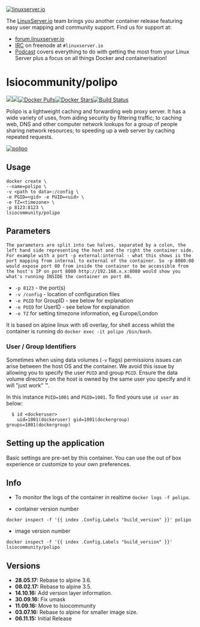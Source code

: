 [linuxserverurl]: https://linuxserver.io
[forumurl]: https://forum.linuxserver.io
[ircurl]: https://www.linuxserver.io/irc/
[podcasturl]: https://www.linuxserver.io/podcast/
[appurl]: https://github.com/jech/polipo
[hub]: https://hub.docker.com/r/lsiocommunity/polipo/

[![linuxserver.io](https://raw.githubusercontent.com/linuxserver/docker-templates/master/linuxserver.io/img/linuxserver_medium.png)][linuxserverurl]

The [LinuxServer.io][linuxserverurl] team brings you another container release featuring easy user mapping and community support. Find us for support at:
* [forum.linuxserver.io][forumurl]
* [IRC][ircurl] on freenode at `#linuxserver.io`
* [Podcast][podcasturl] covers everything to do with getting the most from your Linux Server plus a focus on all things Docker and containerisation!

# lsiocommunity/polipo
[![](https://images.microbadger.com/badges/version/lsiocommunity/polipo.svg)](https://microbadger.com/images/lsiocommunity/polipo "Get your own version badge on microbadger.com")[![](https://images.microbadger.com/badges/image/lsiocommunity/polipo.svg)](http://microbadger.com/images/lsiocommunity/polipo "Get your own image badge on microbadger.com")[![Docker Pulls](https://img.shields.io/docker/pulls/lsiocommunity/polipo.svg)][hub][![Docker Stars](https://img.shields.io/docker/stars/lsiocommunity/polipo.svg)][hub][![Build Status](http://jenkins.linuxserver.io:8080/buildStatus/icon?job=Dockers/Community/lsiocommunity-polipo)](http://jenkins.linuxserver.io:8080/job/Dockers/job/Community/job/lsiocommunity-polipo/)

Polipo is a lightweight caching and forwarding web proxy server. It has a wide variety of uses, from aiding security by filtering traffic; to caching web, DNS and other computer network lookups for a group of people sharing network resources; to speeding up a web server by caching repeated requests.

[![polipo](http://www.leostickers.com/prod_imgs//Prod_2403.png)][appurl]

## Usage

```
docker create \
--name=polipo \
-v <path to data>:/config \
-e PGID=<gid> -e PUID=<uid> \
-e TZ=<timezone> \
-p 8123:8123 \
lsiocommunity/polipo
```

## Parameters

`The parameters are split into two halves, separated by a colon, the left hand side representing the host and the right the container side. 
For example with a port -p external:internal - what this shows is the port mapping from internal to external of the container.
So -p 8080:80 would expose port 80 from inside the container to be accessible from the host's IP on port 8080
http://192.168.x.x:8080 would show you what's running INSIDE the container on port 80.`


* `-p 8123` - the port(s)
* `-v /config` - location of configuration files
* `-e PGID` for GroupID - see below for explanation
* `-e PUID` for UserID - see below for explanation
* `-e TZ` for setting timezone information, eg Europe/London

It is based on alpine linux with s6 overlay, for shell access whilst the container is running do `docker exec -it polipo /bin/bash`.

### User / Group Identifiers

Sometimes when using data volumes (`-v` flags) permissions issues can arise between the host OS and the container. We avoid this issue by allowing you to specify the user `PUID` and group `PGID`. Ensure the data volume directory on the host is owned by the same user you specify and it will "just work" ™.

In this instance `PUID=1001` and `PGID=1001`. To find yours use `id user` as below:

```
  $ id <dockeruser>
    uid=1001(dockeruser) gid=1001(dockergroup) groups=1001(dockergroup)
```

## Setting up the application 

Basic settings are pre-set by this container.  You can use the out of box experience or customize to your own preferences.


## Info

* To monitor the logs of the container in realtime `docker logs -f polipo`.

* container version number 

`docker inspect -f '{{ index .Config.Labels "build_version" }}' polipo`

* image version number

`docker inspect -f '{{ index .Config.Labels "build_version" }}' lsiocommunity/polipo`

## Versions

+ **28.05.17:** Rebase to alpine 3.6.
+ **08.02.17:** Rebase to alpine 3.5.
+ **14.10.16:** Add version layer information.
+ **30.09.16:** Fix umask
+ **11.09.16:** Move to lsiocommunity
+ **03.07.16:** Rebase to alpine for smaller image size.
+ **06.11.15:** Initial Release
